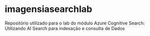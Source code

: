 # imagensiasearchlab
Repositório utilizado para o lab do módulo Azure Cognitive Search: Utilizando AI Search para indexação e consulta de Dados
